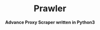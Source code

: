 <h1 align="center">
	<br>
	Prawler
	<br>
</h1>
<h4 align="center">Advance Proxy Scraper written in Python3</h4>
